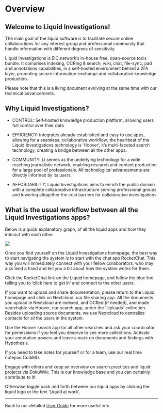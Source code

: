 # Overview

## Welcome to Liquid Investigations!

The main goal of the liquid software is to facilitate secure online collaborations for any interest group and professional community that handle information with different degrees of sensitivity.

Liquid Investigations is EIC.network’s in-house free, open-source tools bundle. It comprises indexing, OCRing & search, wiki, chat, file-sync, pad and annotations capabilities, in a self-hosted environment behind a 2FA layer, promoting secure information-exchange and collaborative knowledge production. 

Please note that this is a living document evolving at the same time with our technical advancements.

## Why Liquid Investigations?

* CONTROL: Self-hosted knowledge production platform, allowing users full control over their data

* EFFICIENCY: Integrates already established and easy to use apps, allowing for a seamless, collaborative workflow; the heartbeat of  the Liquid Investigations technology is ‘Hoover’, it’s multi-faceted search technology, creating a bridge between all the other apps.

* COMMUNITY: LI serves as the underlying technology for a wide reaching journalistic network, enabling research and content production for a large pool of professionals. All technological advancements are directly informed by its users.

* AFFORDABILITY: Liquid Investigations aims to enrich the public domain with a complete collaborative infrastructure serving professional groups and lowering altogether the cost barriers for collaborative investigations

## What is the usual workflow between all the Liquid Investigations apps?

Below is a quick explanatory graph, of all the liquid apps and how they interact with each other.
 

![](file:///Users/adygov/Downloads/Screen%20Shot%202021-03-02%20at%2010.39.53%20AM.png)

Once you find yourself on the Liquid Investigations homepage, the best way to start navigating the system is to start with the chat app RocketChat. This way you will immediately connect with your fellow collaborators, who may also lend a hand and tell you a bit about how the system works for them. 

Click the RocketChat link on the Liquid homepage, and follow the blue line telling you to ‘click here to get in’ and connect to the other users.


If you want to upload and share documentation, please return to the Liquid homepage and click on Nextcloud, our file sharing app. All the documents you upload in Nextcloud are indexed, and OCRed (if needed), and made searchable via Hoover, our search app, under the 'Uploads' collection. Besides uploading source documents, we use Nextcloud to centralize contacts for all the users in the system.

Use the Hoover search app for all other searches and ask your coordinator for permissions if you feel you deserve to see more collections.
Activate your annotation powers and leave a mark on documents and findings with Hypothesis.

If you need to take notes for yourself or for a team, use our real time notepad CodiMD.

Engage with others and keep an overview on search practices and liquid projects via DokuWiki. This is our knowledge base and you can certainly contribute to it!

Otherwise toggle back and forth between our liquid apps by clicking the liquid logo or the text ’Liquid at work’. 


***

Back to our detailed [User Guide](https://github.com/liquidinvestigations/docs/wiki/User-Guide) for more useful info. 

